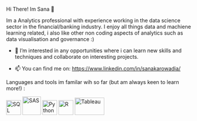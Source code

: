 Hi There! Im Sana 👋

Im a Analytics professional with experience working in the data science sector in the financial/banking industry. I enjoy all things data and machiene learning related, i also like other non coding aspects of analytics such as data visualisation and governance :) 


- 👀 I’m interested in any opportunities where i can learn new skills and techniques and collaborate on interesting projects.

- 📫 You can find me on: https://www.linkedin.com/in/sanakarowadia/


Languages and tools im familar wih so far (but am always keen to learn more!) :



<img src="https://www.clipartmax.com/png/full/243-2432711_azure-sql-database-icon.png" width="40" height="40" alt="SQL">              <img src="https://symbols.getvecta.com/stencil_95/16_sas.e7087621db.png" width="50" height="50" alt="SAS">                  <img src="https://upload.wikimedia.org/wikipedia/commons/thumb/c/c3/Python-logo-notext.svg/1200px-Python-logo-notext.svg.png" width="40" height="40" alt="Python">                            <img src="https://d33wubrfki0l68.cloudfront.net/3099a8a5ab437c8cca2446dfb08383ecfca761ec/0377b/wp-content/uploads/2014/06/rstudio-ball.png" width="40" height="40" alt="R">                                                <img src="https://logos-world.net/wp-content/uploads/2021/10/Tableau-Emblem.png" width="80" height="47" alt="Tableau">  




<!---
sanak55/sanak55 is a ✨ special ✨ repository because its `README.md` (this file) appears on your GitHub profile.
You can click the Preview link to take a look at your changes.
--->
